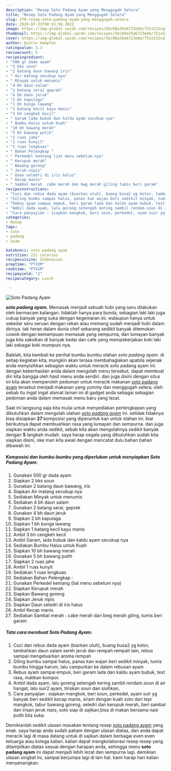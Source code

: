 ```yaml
---
description: "Resep Soto Padang Ayam yang Menggugah Selera"
title: "Resep Soto Padang Ayam yang Menggugah Selera"
slug: 270-resep-soto-padang-ayam-yang-menggugah-selera
date: 2020-07-31T08:53:58.302Z
image: https://img-global.cpcdn.com/recipes/5bc88a29a6723ebb/751x532cq70/soto-padang-ayam-foto-resep-utama.jpg
thumbnail: https://img-global.cpcdn.com/recipes/5bc88a29a6723ebb/751x532cq70/soto-padang-ayam-foto-resep-utama.jpg
cover: https://img-global.cpcdn.com/recipes/5bc88a29a6723ebb/751x532cq70/soto-padang-ayam-foto-resep-utama.jpg
author: Dustin Hampton
ratingvalue: 3.3
reviewcount: 5
recipeingredient:
- "500 gr dada ayam"
- "2 bks soun"
- "2 batang daun bawang iris"
- " Air matang secukup nya"
- " Minyak untuk menumis"
- "4 bh daun salam"
- "2 batang serai geprek"
- "4 bh daun jeruk"
- "2 bh kapulaga"
- "1 bh bunga lawang"
- "1 batang kecil kayu manis"
- "3 bh cengkeh kecil"
- " Garam lada bubuk dan kaldu ayam secukup nya"
- " Bumbu Halus untuk Kuah"
- "10 bh bawang merah"
- "5 bh bawang putih"
- "2 ruas jahe"
- "1 ruas kunyit"
- "1 ruas lengkuas"
- " Bahan Pelengkap "
- " Perkedel kentang liat menu sebelum nya"
- " Kerupuk merah"
- " Bawang goreng"
- " Jeruk nipis"
- " Daun seledri di iris halus"
- " Kecap manis"
- " Sambal merah  cabe merah dan bwg merah giling tumis beri garam"
recipeinstructions:
- "Cuci dan rebus dada ayam (biarkan utuh), buang busa2 yg kotor, tambahkan daun salam sereh jeruk dan rempah rempah lain, rebus sampai mengeluarkan aroma rempah"
- "Giling bumbu sampai halus, panas kan wajan beri sedikit minyak, tumis bumbu hingga harum, lalu campurkan ke dalam rebusan ayam"
- "Rebus ayam sampai empuk, beri garam lada dan kaldu ayam bubuk, test rasa, matikan kompor."
- "Ambil dada ayam, lalu goreng setengah kering sambil rendam.soun di air hangat, lalu suir2 ayam, tiriskan soun dan sisihkan,"
- "Cara penyajian : siapkan mangkok, beri soun, perkedel, ayam suir yg banyak beri sedikit kecap manis, siram dengan kuah soto dari tepi mangkok, tabur bawang goreng, seledri dan kerupuk merah, beri sambal dan irisan jeruk nipis, soto siap di sajikan,bisa di makan bersama nasi putih bila suka."
categories:
- Resep
tags:
- soto
- padang
- ayam

katakunci: soto padang ayam 
nutrition: 221 calories
recipecuisine: Indonesian
preptime: "PT33M"
cooktime: "PT41M"
recipeyield: "2"
recipecategory: Lunch

---
```



![Soto Padang Ayam](https://img-global.cpcdn.com/recipes/5bc88a29a6723ebb/751x532cq70/soto-padang-ayam-foto-resep-utama.jpg)

<b><i>soto padang ayam</i></b>, Memasak menjadi sebuah hobi yang seru dilakukan oleh bermacam kalangan. tidaklah hanya para bunda, sebagian laki laki juga cukup banyak yang suka dengan kegemaran ini. walaupun hanya untuk sekedar seru seruan dengan rekan atau memang sudah menjadi hobi dalam dirinya. tak heran dalam dunia chef sekarang sedikit banyak ditemukan cowok dengan kemampuan memasak yang sempurna, dan lumayan banyak juga kita saksikan di banyak kedai dan cafe yang mempekerjakan koki laki laki sebagai koki mumpuni nya.



Baiklah, kita kembali ke perihal bumbu bumbu olahan <i>soto padang ayam</i>. di setiap kegiatan kita, mungkin akan terasa membahagiakan apabila sejenak anda menyisihkan sebagian waktu untuk meracik soto padang ayam ini. dengan keberhasilan anda dalam mengolah menu tersebut, dapat membuat diri kita bangga oleh hasil menu anda sendiri. dan juga disini dengan situs ini kita akan memperoleh pedoman untuk meracik makanan <u>soto padang ayam</u> tersebut menjadi makanan yang yummy dan menggugah selera, oleh sebab itu ingat ingat alamat laman ini di gadget anda sebagai sebagian pedoman anda dalam memasak menu baru yang lezat.


Saat ini langsung saja kita mulai untuk menyediakan perlengkapan yang dibutuhkan dalam mengolah olahan <u><i>soto padang ayam</i></u> ini. setidak tidaknya bisa disiapkan <b>27</b> komposisi yang diperuntuk kan untuk olahan ini. biar berikutnya dapat membuahkan rasa yang lumayan dan sempurna. dan juga siapkan waktu anda sedikit, sebab kita akan mengolahnya sedikit banyak dengan <b>5</b> langkah mudah. saya harap segala yang dibutuhkan sudah kita siapkan disini, oke mari kita awali dengan mencatat dulu bahan bahan dibawah ini.

<!--inarticleads1-->

##### Komposisi dan bumbu-bumbu yang diperlukan untuk menyiapkan Soto Padang Ayam:

1. Gunakan 500 gr dada ayam
1. Siapkan 2 bks soun
1. Gunakan 2 batang daun bawang, iris
1. Siapkan  Air matang secukup nya
1. Sediakan  Minyak untuk menumis
1. Sediakan 4 bh daun salam
1. Gunakan 2 batang serai, geprek
1. Gunakan 4 bh daun jeruk
1. Siapkan 2 bh kapulaga
1. Siapkan 1 bh bunga lawang
1. Siapkan 1 batang kecil kayu manis
1. Ambil 3 bh cengkeh kecil
1. Ambil  Garam, lada bubuk dan kaldu ayam secukup nya
1. Sediakan  Bumbu Halus untuk Kuah
1. Siapkan 10 bh bawang merah
1. Gunakan 5 bh bawang putih
1. Siapkan 2 ruas jahe
1. Ambil 1 ruas kunyit
1. Sediakan 1 ruas lengkuas
1. Sediakan  Bahan Pelengkap :
1. Gunakan  Perkedel kentang (liat menu sebelum nya)
1. Siapkan  Kerupuk merah
1. Siapkan  Bawang goreng
1. Siapkan  Jeruk nipis
1. Siapkan  Daun seledri di iris halus
1. Ambil  Kecap manis
1. Sediakan  Sambal merah : cabe merah dan bwg merah giling, tumis beri garam




<!--inarticleads2-->

##### Tata cara membuat Soto Padang Ayam:

1. Cuci dan rebus dada ayam (biarkan utuh), buang busa2 yg kotor, tambahkan daun salam sereh jeruk dan rempah rempah lain, rebus sampai mengeluarkan aroma rempah
1. Giling bumbu sampai halus, panas kan wajan beri sedikit minyak, tumis bumbu hingga harum, lalu campurkan ke dalam rebusan ayam
1. Rebus ayam sampai empuk, beri garam lada dan kaldu ayam bubuk, test rasa, matikan kompor.
1. Ambil dada ayam, lalu goreng setengah kering sambil rendam.soun di air hangat, lalu suir2 ayam, tiriskan soun dan sisihkan,
1. Cara penyajian : siapkan mangkok, beri soun, perkedel, ayam suir yg banyak beri sedikit kecap manis, siram dengan kuah soto dari tepi mangkok, tabur bawang goreng, seledri dan kerupuk merah, beri sambal dan irisan jeruk nipis, soto siap di sajikan,bisa di makan bersama nasi putih bila suka.




Demikianlah sedikit ulasan masakan tentang resep <u>soto padang ayam</u> yang enak. saya harap anda sudah paham dengan ulasan diatas, dan anda dapat meracik lagi di masa datang untuk di sajikan dalam berbagai even even keluarga atau kolega kalian. kalian dapat mengkolaborasi resep resep yang ditampilkan diatas sesuai dengan harapan anda, sehingga menu <b>soto padang ayam</b> ini dapat menjadi lebih lezat dan sempurna lagi. demikian ulasan singkat ini, sampai berjumpa lagi di lain hal. kami harap hari kalian menyenangkan.
